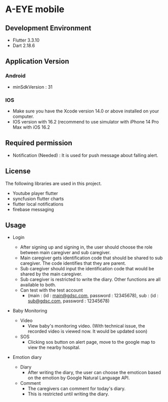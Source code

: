 # A-EYE mobile

## Development Environment
- Flutter 3.3.10 
- Dart 2.18.6 

## Application Version

### Android
- minSdkVersion : 31

### IOS
- Make sure you have the Xcode version 14.0 or above installed on your computer.
- IOS version with 16.2 (recommend to use simulator with iPhone 14 Pro Max with iOS 16.2

## Required permission
- Notification (Needed) : It is used for push message about falling alert.

## License
The following libraries are used in this project.
- Youtube player flutter
- syncfusion flutter charts
- flutter local notifications
- firebase messaging

## Usage
- Login
  - After signing up and signing in, the user should choose the role between main caregiver and sub caregiver.
  - Main caregiver gets identification code that should be shared to sub caregiver. The code identifies that they are parent.
  - Sub caregiver should input the identification code that would be shared by the main caregiver. 
  - Sub caregiver is restricted to write the diary. Other functions are all available to both.
  - Can test with the test account
    - (main : (id : main@gdsc.com, password : 12345678), sub : (id : sub@gdsc.com, password : 12345678)

- Baby Monitoring
  - Video
    - View baby's monitoring video. (With technical issue, the recorded video is viewed now. It would be updated soon)  
  - SOS
    - Clicking sos button on alert page, move to the google map to view the nearby hospital.

- Emotion diary
  - Diary
    - After writing the diary, the user can choose the emoticon based on the emotion by Google Natural Language API.
  - Comment
    - The caregivers can comment for today's diary. 
    - This is restricted until writing the diary.


  
